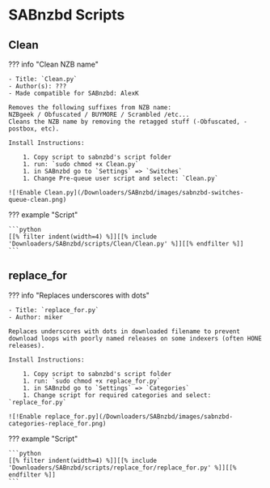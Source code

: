 # SABnzbd Scripts

## Clean

??? info "Clean NZB name"

    - Title: `Clean.py`
    - Author(s): ???
    - Made compatible for SABnzbd: AlexK

    Removes the following suffixes from NZB name:
    NZBgeek / Obfuscated / BUYMORE / Scrambled /etc...
    Cleans the NZB name by removing the retagged stuff (-Obfuscated, -postbox, etc).

    Install Instructions:

        1. Copy script to sabnzbd's script folder
        1. run: `sudo chmod +x Clean.py`
        1. in SABnzbd go to `Settings` => `Switches`
        1. Change Pre-queue user script and select: `Clean.py`

    ![!Enable Clean.py](/Downloaders/SABnzbd/images/sabnzbd-switches-queue-clean.png)

??? example "Script"

    ```python
    [[% filter indent(width=4) %]][[% include 'Downloaders/SABnzbd/scripts/Clean/Clean.py' %]][[% endfilter %]]
    ```

## replace_for

??? info "Replaces underscores with dots"

    - Title: `replace_for.py`
    - Author: miker

    Replaces underscores with dots in downloaded filename to prevent download loops with poorly named releases on some indexers (often HONE releases).

    Install Instructions:

        1. Copy script to sabnzbd's script folder
        1. run: `sudo chmod +x replace_for.py`
        1. in SABnzbd go to `Settings` => `Categories`
        1. Change script for required categories and select: `replace_for.py`

    ![!Enable replace_for.py](/Downloaders/SABnzbd/images/sabnzbd-categories-replace_for.png)

??? example "Script"

    ```python
    [[% filter indent(width=4) %]][[% include 'Downloaders/SABnzbd/scripts/replace_for/replace_for.py' %]][[% endfilter %]]
    ```
